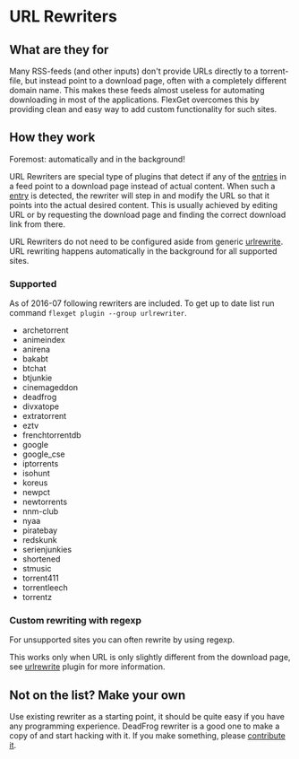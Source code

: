 # URL Rewriters
## What are they for

Many RSS-feeds (and other inputs) don't provide URLs directly to a torrent-file, but instead point to a download page, often with a completely different domain name. This makes these feeds almost useless for automating downloading in most of the applications. FlexGet overcomes this by providing clean and easy way to add custom functionality for such sites.

## How they work

Foremost: automatically and in the background!

URL Rewriters are special type of plugins that detect if any of the [entries](/Entry) in a feed point to a download page instead of actual content. When such a [entry](/Entry) is detected, the rewriter will step in and modify the URL so that it points into the actual desired content. This is usually achieved by editing URL or by requesting the download page and finding the correct download link from there.

URL Rewriters do not need to be configured aside from generic [urlrewrite](/Plugins/urlrewrite). URL rewriting happens automatically in the background for all supported sites.

### Supported

As of 2016-07 following rewriters are included. To get up to date list run command `flexget plugin --group urlrewriter`.

* archetorrent   
* animeindex     
* anirena        
* bakabt         
* btchat         
* btjunkie       
* cinemageddon   
* deadfrog       
* divxatope      
* extratorrent   
* eztv           
* frenchtorrentdb
* google
* google_cse     
* iptorrents     
* isohunt        
* koreus         
* newpct         
* newtorrents    
* nnm-club       
* nyaa           
* piratebay      
* redskunk       
* serienjunkies  
* shortened      
* stmusic        
* torrent411     
* torrentleech   
* torrentz       

### Custom rewriting with regexp

For unsupported sites you can often rewrite by using regexp. 

This works only when URL is only slightly different from the download page, see [urlrewrite](/Plugins/urlrewrite) plugin for more information.

## Not on the list? Make your own

Use existing rewriter as a starting point, it should be quite easy if you have any programming experience. DeadFrog rewriter is a good one to make a copy of and start hacking with it. If you make something, please [contribute it](/Contribute).